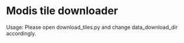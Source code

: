 # Modis tile downloader

Usage: Please open download_tiles.py and change data_download_dir accordingly.

